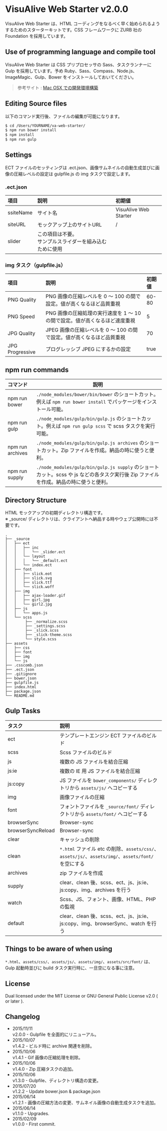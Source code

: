 VisuAlive Web Starter v2.0.0
=============================

VisuAlive Web Starter は、HTML コーディングをなるべく早く始められるようするためのスターターキットです。CSS フレームワークに ZURB 社の Foundation を採用しています。

## Use of programming language and compile tool

VisuAlive Web Starter は CSS プリプロセッサの Sass、タスクランナーに Gulp を採用しています。予め Ruby、Sass、Compass、Node.js、ImageMagic、Gulp、Bower をインストールしておいてください。  

> 参考サイト : [Mac OSX での開発環境構築](http://designinglabo.com/1019/mac-os-x-web-development-environment.html)

## Editing Source files

以下のコマンド実行後、ファイルの編集が可能になります。

```sh
$ cd /Users/YOURNAME/va-web-starter/
$ npm run bower install
$ npm install
$ npm run gulp
```

## Settings
ECT ファイルのセッティングは .ect.json、画像サムネイルの自動生成並びに画像の圧縮レベルの設定は gulpfile.js の img タスクで設定します。

### .ect.json

| 項目      | 説明                                                       | 初期値                |
|:----------|:-----------------------------------------------------------|:----------------------|
| ssiteName | サイト名                                                   | VisuAlive Web Starter |
| siteURL   | モックアップ上のサイトURL                                  | /                     |
| slider    | この項目は不要。<br>サンプルスライダーを組み込むために使用 |                       |

### img タスク（gulpfile.js）

| 項目            | 説明                                                                        | 初期値 |
|:----------------|:----------------------------------------------------------------------------|:-------|
| PNG Quality     | PNG 画像の圧縮レベルを 0 〜 100 の間で設定。値が高くなるほど品質重視        | 60-80  |
| PNG Speed       | PNG 画像の圧縮処理の実行速度を 1 〜 10 の間で設定。値が高くなるほど速度重視 | 5      |
| JPG Quality     | JPEG 画像の圧縮レベルを 0 〜 100 の間で設定。値が高くなるほど品質重視       | 70     |
| JPG Progressive | プログレッシブ JPEG にするかの設定                                          | true   |

## npm run commands

| コマンド          | 説明                                                                                                                                 |
|:------------------|--------------------------------------------------------------------------------------------------------------------------------------|
| npm run bower     | `./node_modules/bower/bin/bower` のショートカット。例えば `npm run bower install` でパッケージをインストール可能。                   |
| npm run gulp      | `./node_modules/gulp/bin/gulp.js` のショートカット。例えば `npm run gulp scss` で scss タスクを実行可能。                            |
| npm run archives  | `./node_modules/gulp/bin/gulp.js archives` のショートカット。Zip ファイルを作成。納品の時に使うと便利。                              |
| npm run supply    | `./node_modules/gulp/bin/gulp.js supply` のショートカット。scss や js などの各タスク実行後 Zip ファイルを作成。納品の時に使うと便利。|

## Directory Structure

HTML モックアップの初期ディレクトリ構造です。  
※ _source/ ディレクトリは、クライアントへ納品する時やウェブ公開時には不要です。

```
.
├── _source
│   ├── ect
│   │   ├── inc
│   │   │   └── _slider.ect
│   │   └── layout
│   │   │   └── _default.ect
│   │   └── index.ect
│   ├── font
│   │   ├── slick.eot
│   │   ├── slick.svg
│   │   ├── slick.ttf
│   │   └── slick.woff
│   ├── img
│   │   ├── ajax-loader.gif
│   │   ├── girl.jpg
│   │   └── girl2.jpg
│   ├── js
│   │   └── apps.js
│   └── scss
│        ├── _normalize.scss
│        ├── _settings.scss
│        ├── _slick.scss
│        ├── _slick-theme.scss
│        └── style.scss
├── assets
│   ├── css
│   ├── font
│   ├── img
│   └── js
├── .csscomb.json
├── .ect.json
├── .gitignore
├── bower.json
├── gulpfile.js
├── index.html
├── package.json
└── README.md
```

## Gulp Tasks

| タスク            | 説明                                                                                                |
|:------------------|:----------------------------------------------------------------------------------------------------|
| ect               | テンプレートエンジン ECT ファイルのビルド                                                           |
| scss              | Scss ファイルのビルド                                                                               |
| js                | 複数の JS ファイルを結合圧縮                                                                        |
| js:ie             | 複数の IE 用 JS ファイルを結合圧縮                                                                  |
| js:copy           | JS ファイルを `bower_components/` ディレクトリから `assets/js/` へコピーする                        |
| img               | 画像ファイルの圧縮                                                                                  |
| font              | フォントファイルを `_source/font/` ディレクトリから `assets/font/` へコピーする                     |
| browserSync       | Browser-sync                                                                                        |
| browserSyncReload | Browser-sync                                                                                        |
| clear             | キャッシュの削除                                                                                    |
| clean             | `*.html` ファイル etc の削除、`assets/css/`、`assets/js/`、`assets/img/`、`assets/font/` を空にする |
| archives          | zip ファイルを作成                                                                                  |
| supply            | clear、clean 後、scss、ect、js、js:ie、js:copy、img、archives を行う                                |
| watch             | Scss、JS、フォント、画像、HTML、PHP の監視                                                          |
| default           | clear、clean 後、scss、ect、js、js:ie、js:copy、img、browserSync、watch を行う                      |

## Things to be aware of when using

`*.html`、`assets/css/`、`assets/js/`、`assets/img/`、`assets/src/font/` は、Gulp 起動時並びに build タスク実行時に、一旦空になる事に注意。

## License

Dual licensed under the MIT License or GNU General Public License v2.0 ( or later ).

## Changelog

* 2015/11/11  
v2.0.0 - Gulpfile を全面的にリニューアル。
* 2015/10/07  
v1.4.2 - ビルド時に archive 関連を削除。
* 2015/10/06  
v1.4.1 - Gif 画像の圧縮処理を削除。
* 2015/10/06  
v1.4.0 - Zip 圧縮タスクの追加。
* 2015/10/06  
v1.3.0 - Gulpfile、ディレクトリ構造の変更。
* 2015/07/20  
v1.2.2 - Update bower.json & package.json
* 2015/06/14  
v1.2.1 - 画像の圧縮方法の変更、サムネイル画像の自動生成タスクを追加。
* 2015/06/14  
v1.1.0 - Upgrades.
* 2015/02/09  
v1.0.0 - First commit.
